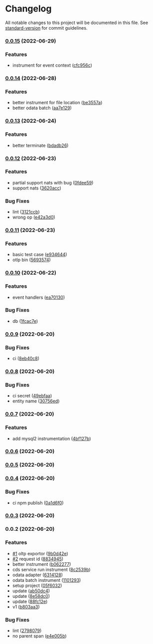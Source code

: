 # Changelog

All notable changes to this project will be documented in this file. See [standard-version](https://github.com/conventional-changelog/standard-version) for commit guidelines.

### [0.0.15](https://github.com/Soontao/opentelemetry-cds/compare/v0.0.14...v0.0.15) (2022-06-29)


### Features

* instrument for event context ([cfc956c](https://github.com/Soontao/opentelemetry-cds/commit/cfc956c96ce79e8462a64a994775ca740470887e))

### [0.0.14](https://github.com/Soontao/opentelemetry-cds/compare/v0.0.13...v0.0.14) (2022-06-28)


### Features

* better instrument for file location ([be3557a](https://github.com/Soontao/opentelemetry-cds/commit/be3557a9b9546ad4d63e31377f81abc7c5350e05))
* better odata batch ([aa7e129](https://github.com/Soontao/opentelemetry-cds/commit/aa7e129cf692931e23547498010b125b854749d9))

### [0.0.13](https://github.com/Soontao/opentelemetry-cds/compare/v0.0.12...v0.0.13) (2022-06-24)


### Features

* better terminate ([bdadb26](https://github.com/Soontao/opentelemetry-cds/commit/bdadb26bce383a8e3e8cc14c34bd1143973822dc))

### [0.0.12](https://github.com/Soontao/opentelemetry-cds/compare/v0.0.11...v0.0.12) (2022-06-23)


### Features

* partial support nats with bug ([0fdee59](https://github.com/Soontao/opentelemetry-cds/commit/0fdee592305a81a8560dc6d7bfdd43654e7b8cbc))
* support nats ([3620acc](https://github.com/Soontao/opentelemetry-cds/commit/3620acc5d0e87f8fe178379a871d1b100d2c0c72))


### Bug Fixes

* lint ([3121ccb](https://github.com/Soontao/opentelemetry-cds/commit/3121ccb3baaf4aa396ef99f7fa57cbf112ae766e))
* wrong op ([e42a3d0](https://github.com/Soontao/opentelemetry-cds/commit/e42a3d008bb5c7880fdc25daee01c975288e50e4))

### [0.0.11](https://github.com/Soontao/opentelemetry-cds/compare/v0.0.10...v0.0.11) (2022-06-23)


### Features

* basic test case ([e934644](https://github.com/Soontao/opentelemetry-cds/commit/e9346441833a94bd76cc76e9fbfc8e37dc875a9f))
* otlp bin ([5693574](https://github.com/Soontao/opentelemetry-cds/commit/5693574c393354ec27e69cfc73cb0c3602d65ffb))

### [0.0.10](https://github.com/Soontao/opentelemetry-cds/compare/v0.0.9...v0.0.10) (2022-06-22)


### Features

* event handlers ([ea70130](https://github.com/Soontao/opentelemetry-cds/commit/ea701300c86eedca5bf786ed336c5bf03cf2fa17))


### Bug Fixes

* db ([1fcac7e](https://github.com/Soontao/opentelemetry-cds/commit/1fcac7ee5067735a14294a8d07fb20b675ecca31))

### [0.0.9](https://github.com/Soontao/opentelemetry-cds/compare/v0.0.8...v0.0.9) (2022-06-20)


### Bug Fixes

* ci ([8eb40c8](https://github.com/Soontao/opentelemetry-cds/commit/8eb40c808eab318c9ac5938cbfdb3b45c86f2610))

### [0.0.8](https://github.com/Soontao/opentelemetry-cds/compare/v0.0.7...v0.0.8) (2022-06-20)


### Bug Fixes

* ci secret ([49ebfaa](https://github.com/Soontao/opentelemetry-cds/commit/49ebfaab8eeb3bc72a9622177017225be4c0ad16))
* entity name ([30756ed](https://github.com/Soontao/opentelemetry-cds/commit/30756ed4caa5edf5c594aa54aa491ebca76fe3f3))

### [0.0.7](https://github.com/Soontao/opentelemetry-cds/compare/v0.0.6...v0.0.7) (2022-06-20)


### Features

* add mysql2 instrumentation ([4bf127b](https://github.com/Soontao/opentelemetry-cds/commit/4bf127b400e80754e7bcd5814b71f86356b30df2))

### [0.0.6](https://github.com/Soontao/opentelemetry-cds/compare/v0.0.5...v0.0.6) (2022-06-20)

### [0.0.5](https://github.com/Soontao/opentelemetry-cds/compare/v0.0.4...v0.0.5) (2022-06-20)

### [0.0.4](https://github.com/Soontao/opentelemetry-cds/compare/v0.0.3...v0.0.4) (2022-06-20)


### Bug Fixes

* ci npm publish ([0a1d6f0](https://github.com/Soontao/opentelemetry-cds/commit/0a1d6f06c57a63ef23e4123defbf05b1aef8a7ea))

### [0.0.3](https://github.com/Soontao/opentelemetry-cds/compare/v0.0.2...v0.0.3) (2022-06-20)

### 0.0.2 (2022-06-20)


### Features

* [#1](https://github.com/Soontao/opentelemetry-cds/issues/1) oltp exportor ([9b0d42e](https://github.com/Soontao/opentelemetry-cds/commit/9b0d42e863c1ad8bfb98fc8e3a9713262c525505))
* [#2](https://github.com/Soontao/opentelemetry-cds/issues/2) request id ([8834945](https://github.com/Soontao/opentelemetry-cds/commit/88349457ac65f6e25fbd5decfe2d94ad410fbba2))
* better instrument ([b062277](https://github.com/Soontao/opentelemetry-cds/commit/b06227785fee7826a59f99e05cfd85aa972e495e))
* cds service run instrument ([8c2539b](https://github.com/Soontao/opentelemetry-cds/commit/8c2539b8d96ffc998ebdb3a66d4fef7fe3391ced))
* odata adapter ([6314128](https://github.com/Soontao/opentelemetry-cds/commit/6314128f99c52d1c4cab5f6451a2f2dd23bf4a59))
* odata batch instrument ([1101293](https://github.com/Soontao/opentelemetry-cds/commit/1101293bb819ab521935a5441ceba3ef5208a678))
* setup project ([05f6032](https://github.com/Soontao/opentelemetry-cds/commit/05f60328d2b03f559a3e0d662b29fc8707cfa77e))
* update ([ab50dc4](https://github.com/Soontao/opentelemetry-cds/commit/ab50dc49cefd50af3941116981d443abe86ff7e6))
* update ([8e58dc0](https://github.com/Soontao/opentelemetry-cds/commit/8e58dc0773a3b5aedbc5f17ffdd2c6d50320083c))
* update ([88fc12e](https://github.com/Soontao/opentelemetry-cds/commit/88fc12e73bfff9083132c58c3cd35120726939c5))
* v1 ([b803aa3](https://github.com/Soontao/opentelemetry-cds/commit/b803aa30fd90ceeb5fafbbd43373611b5256abfe))


### Bug Fixes

* lint ([2798079](https://github.com/Soontao/opentelemetry-cds/commit/2798079aed32e56b277c8e7cd8078e1dccdc4cfc))
* no parent span ([e4e005b](https://github.com/Soontao/opentelemetry-cds/commit/e4e005b41b903e85d2f3a206f514d776a77d46a9))
